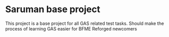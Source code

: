 # Saruman base project

This project is a base project for all GAS related test tasks. Should make the process of learning GAS easier for BFME Reforged newcomers
